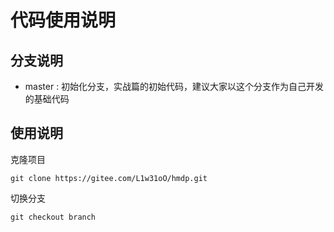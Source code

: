 # 代码使用说明

## 分支说明

- master : 初始化分支，实战篇的初始代码，建议大家以这个分支作为自己开发的基础代码

## 使用说明

克隆项目

```git
git clone https://gitee.com/L1w31oO/hmdp.git
```

切换分支

```git
git checkout branch
```
